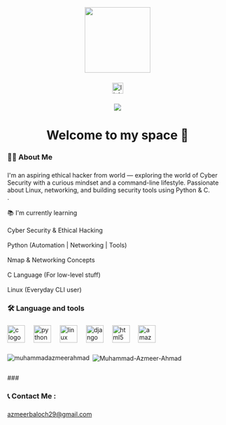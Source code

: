 <div align="center">
  <img height="150" src="https://media3.giphy.com/media/v1.Y2lkPTc5MGI3NjExcjh1M3ZxbjMwN2EwdHI2ZG4xb2JucjRpMmNjcmVqZDgzaGFjMHhjYiZlcD12MV9pbnRlcm5hbF9naWZfYnlfaWQmY3Q9Zw/RbDKaczqWovIugyJmW/giphy.gif"  />
</div>

###

<div align="center">
  <a href="https://www.linkedin.com/in/muhammad-azmeer-ahmad-501633332/" target="_blank">
    <img src="https://img.shields.io/static/v1?message=LinkedIn&logo=linkedin&label=&color=0077B5&logoColor=white&labelColor=&style=for-the-badge" height="25" alt="linkedin logo"  />
  </a>
</div>

###

<div align="center">
  <img src="https://profile-counter.glitch.me/muhammadazmeerahmad/count.svg?"  />
</div>

###

<h1 align="center">Welcome to my space 🚀</h1>

###

<h3 align="left">👩‍💻  About Me</h3>

###

<p align="left">I'm an aspiring ethical hacker from world — exploring the world of Cyber Security with a curious mindset and a command-line lifestyle. Passionate about Linux, networking, and building security tools using Python & C.<br>.<br><br>📚 I'm currently learning<br><br>Cyber Security & Ethical Hacking<br><br>Python (Automation | Networking | Tools)<br><br>Nmap & Networking Concepts<br><br>C Language (For low-level stuff)<br><br>Linux (Everyday CLI user)</p>

###

<h3 align="left">🛠 Language and tools</h3>

###

<div align="left">
  <img src="https://cdn.jsdelivr.net/gh/devicons/devicon/icons/c/c-original.svg" height="40" alt="c logo"  />
  <img width="12" />
  <img src="https://cdn.jsdelivr.net/gh/devicons/devicon/icons/python/python-original.svg" height="40" alt="python logo"  />
  <img width="12" />
  <img src="https://cdn.jsdelivr.net/gh/devicons/devicon/icons/linux/linux-original.svg" height="40" alt="linux logo"  />
  <img width="12" />
  <img src="https://cdn.jsdelivr.net/gh/devicons/devicon/icons/django/django-plain.svg" height="40" alt="django logo"  />
  <img width="12" />
  <img src="https://cdn.jsdelivr.net/gh/devicons/devicon/icons/html5/html5-original.svg" height="40" alt="html5 logo"  />
  <img width="12" />
  <img src="https://cdn.jsdelivr.net/gh/devicons/devicon/icons/amazonwebservices/amazonwebservices-line-wordmark.svg" height="40" alt="amazonwebservices logo"  />
</div>

###

###

<p><img align="left" src="https://github-readme-stats.vercel.app/api/top-langs?username=Muhammad-Azmeer-Ahmad&show_icons=true&locale=en&layout=compact" alt="muhammadazmeerahmad" /></p>

<p>&nbsp;<img align="center" src="https://github-readme-stats.vercel.app/api?username=Muhammad-Azmeer-Ahmad&show_icons=true&locale=en" alt="Muhammad-Azmeer-Ahmad" /></p>

<p><img align="center" src="https://github-readme-streak-stats.herokuapp.com/?user=Muhammad-Azmeer-Ahmad&" alt="" /></p>
###

<h3 align="left">📞   Contact Me :</h3>

###

azmeerbaloch29@gmail.com


